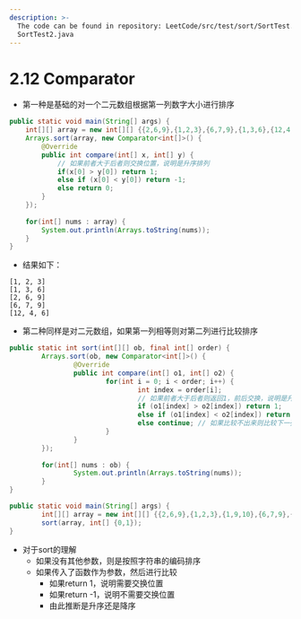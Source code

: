 ```yaml
---
description: >-
  The code can be found in repository: LeetCode/src/test/sort/SortTest.java &
  SortTest2.java
---
```


# 2.12 Comparator

* 第一种是基础的对一个二元数组根据第一列数字大小进行排序

```java
public static void main(String[] args) {
    int[][] array = new int[][] {{2,6,9},{1,2,3},{6,7,9},{1,3,6},{12,4,6}};
    Arrays.sort(array, new Comparator<int[]>() {
        @Override
        public int compare(int[] x, int[] y) {
            // 如果前者大于后者则交换位置，说明是升序排列
            if(x[0] > y[0]) return 1;
            else if (x[0] < y[0]) return -1;
            else return 0;
        }
    });
    
    for(int[] nums : array) {
        System.out.println(Arrays.toString(nums));
    }
}
```

* 结果如下：

```text
[1, 2, 3]
[1, 3, 6]
[2, 6, 9]
[6, 7, 9]
[12, 4, 6]
```

* 第二种同样是对二元数组，如果第一列相等则对第二列进行比较排序

```java
public static int sort(int[][] ob, final int[] order) {
        Arrays.sort(ob, new Comparator<int[]>() {
                @Override
                public int compare(int[] o1, int[] o2) {
                        for(int i = 0; i < order; i++) {
                                int index = order[i];
                                // 如果前者大于后者则返回1，前后交换，说明是升序排列
                                if (o1[index] > o2[index]) return 1;
                                else if (o1[index] < o2[index]) return -1;
                                else continue; // 如果比较不出来则比较下一列
                        }
                }
        });
        
        for(int[] nums : ob) {
                System.out.println(Arrays.toString(nums));
        }
}

public static void main(String[] args) {
        int[][] array = new int[][] {{2,6,9},{1,2,3},{1,9,10},{6,7,9},{1,3,6},{12,4,6}};
        sort(array, int[] {0,1});
}
```

* 对于sort的理解
  * 如果没有其他参数，则是按照字符串的编码排序
  * 如果传入了函数作为参数，然后进行比较
    * 如果return 1，说明需要交换位置
    * 如果return -1，说明不需要交换位置
    * 由此推断是升序还是降序

